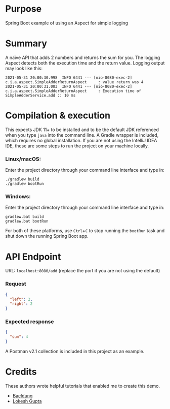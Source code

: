 # Purpose
Spring Boot example of using an Aspect for simple logging

# Summary
A naïve API that adds 2 numbers and returns the sum for you. The logging Aspect
detects both the execution time and the return value. Logging output may look 
like this:
```
2021-05-31 20:00:30.998  INFO 6441 --- [nio-8080-exec-2] c.j.a.aspect.SimpleAdderReturnAspect     : value return was 4
2021-05-31 20:00:31.003  INFO 6441 --- [nio-8080-exec-2] c.j.a.aspect.SimpleAdderReturnAspect     : Execution time of SimpleAdderService.add :: 10 ms
```

# Compilation & execution
This expects JDK 11+ to be installed and to be the default JDK referenced when you 
type `java` into the command line. A Gradle wrapper is included,
which requires no global installation. If you are not using the IntelliJ IDEA IDE,
these are some steps to run the project on your machine locally.

### Linux/macOS:
Enter the project directory through your command line interface and type in:
```
./gradlew build
./gradlew bootRun
```

### Windows:
Enter the project directory through your command line interface and type in:
```
gradlew.bat build
gradlew.bat bootRun
```

For both of these platforms, use `Ctrl`+`C` to stop running the `bootRun` task and
shut down the running Spring Boot app.

# API Endpoint
URL: `localhost:8080/add` (replace the port if you are not using the default)  
### Request
```json
{
  "left": 2,
  "right": 2
}
```
### Expected response
```json
{
  "sum": 4
}
```

A Postman v2.1 collection is included in this project as an example.

# Credits
These authors wrote helpful tutorials that enabled me to create this demo.
- [Baeldung](https://www.baeldung.com/spring-aop)
- [Lokesh Gupta](https://howtodoinjava.com/spring-boot2/aop-aspectj/)
